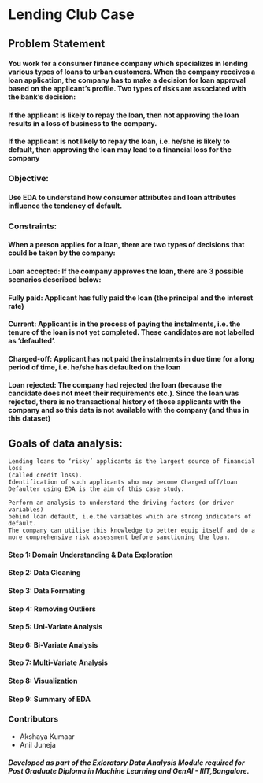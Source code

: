 # Lending Club Case
## Problem Statement 
#### You work for a consumer finance company which specializes in lending various types of loans to urban customers. When the company receives a loan application, the company has to make a decision for loan approval based on the applicant’s profile. Two types of risks are associated with the bank’s decision:
#### If the applicant is likely to repay the loan, then not approving the loan results in a loss of business to the company.
#### If the applicant is not likely to repay the loan, i.e. he/she is likely to default, then approving the loan may lead to a financial loss for the company
### Objective:
#### Use EDA to understand how consumer attributes and loan attributes influence the tendency of default.
### Constraints:
#### When a person applies for a loan, there are two types of decisions that could be taken by the company:
####  Loan accepted: If the company approves the loan, there are 3 possible scenarios described below:
####   Fully paid: Applicant has fully paid the loan (the principal and the interest rate)
####   Current: Applicant is in the process of paying the instalments, i.e. the tenure of the loan is not yet completed. These candidates are not labelled  as ‘defaulted’.
####   Charged-off: Applicant has not paid the instalments in due time for a long period of time, i.e. he/she has defaulted on the loan
####   Loan rejected: The company had rejected the loan (because the candidate does not meet their requirements etc.). Since the loan was rejected, there is no transactional history of those applicants with the company and so this data is not available with the company (and thus in this dataset)

## Goals of data analysis:  

``` 
Lending loans to ‘risky’ applicants is the largest source of financial loss
(called credit loss).
Identification of such applicants who may become Charged off/loan Defaulter using EDA is the aim of this case study.   

Perform an analysis to understand the driving factors (or driver variables)
behind loan default, i.e.the variables which are strong indicators of default.  
The company can utilise this knowledge to better equip itself and do a more comprehensive risk assessment before sanctioning the loan. 

```

#### Step 1: Domain Understanding & Data Exploration  
#### Step 2: Data Cleaning
#### Step 3: Data Formating
#### Step 4: Removing Outliers
#### Step 5: Uni-Variate Analysis
#### Step 6: Bi-Variate Analysis
#### Step 7: Multi-Variate Analysis
#### Step 8: Visualization
#### Step 9: Summary of EDA



### Contributors
- Akshaya Kumaar
- Anil Juneja



##### Developed as part of the Exloratory Data Analysis Module required for Post Graduate Diploma in Machine Learning and GenAI - IIIT,Bangalore.
